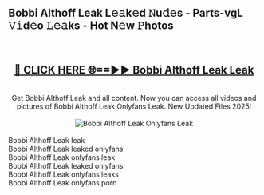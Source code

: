 <h2>Bobbi Althoff Leak L𝚎𝚊k𝚎d 𝙽u𝚍𝚎s - Parts-vgL 𝚅𝚒d𝚎o 𝙻𝚎𝚊ks - Hot N𝚎w 𝙿hotos </h2>
<br>
<div align="center">
<h2><a href="https://213.232.235.80/live/video.php?q=bobbi-althoff-leak" rel="nofollow">🔴 CLICK HERE 🌐==►► Bobbi Althoff Leak Leak</a></h2>
<br>
Get Bobbi Althoff Leak and all content. Now you can access all videos and pictures of Bobbi Althoff Leak Onlyfans Leak. New Updated Files 2025!
<br>
<br>
<a href="https://213.232.235.80/live/video.php?q=bobbi-althoff-leak" rel="nofollow" data-target="animated-image.originalLink"><img src="https://i.imgur.com/1EjSzPs.png" alt="Bobbi Althoff Leak Onlyfans Leak" style="max-width: 100%; display: inline-block;" data-target="animated-image.originalImage"></a>
</div>
<br>
Bobbi Althoff Leak leak<br>
Bobbi Althoff Leak leaked onlyfans<br>
Bobbi Althoff Leak onlyfans leak<br>
Bobbi Althoff Leak leaked onlyfans<br>
Bobbi Althoff Leak onlyfans leaks<br>
Bobbi Althoff Leak onlyfans porn
